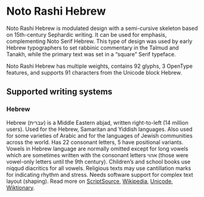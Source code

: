 
# Noto Rashi Hebrew

Noto Rashi Hebrew is modulated design with a semi-cursive skeleton based on 15th-century Sephardic writing. It can be used for emphasis, complementing Noto Serif Hebrew. This type of design was used by early Hebrew typographers to set rabbinic commentary in the Talmud and Tanakh, while the primary text was set in a “square” Serif typeface. 

Noto Rashi Hebrew has multiple weights, contains 92 glyphs, 3 OpenType features, and supports 91 characters from the Unicode block Hebrew.


## Supported writing systems


### Hebrew

Hebrew (עברית) is a Middle Eastern abjad, written right-to-left (14 million users). Used for the Hebrew, Samaritan and Yiddish languages. Also used for some varieties of Arabic and for the languages of Jewish communities across the world. Has 22 consonant letters, 5 have positional variants. Vowels in Hebrew language are normally omitted except for long vowels which are sometimes written with the consonant letters אהוי (those were vowel-only letters until the 9th century). Children’s and school books use niqqud diacritics for all vowels. Religious texts may use cantillation marks for indicating rhythm and stress. Needs software support for complex text layout (shaping). Read more on [ScriptSource](https://scriptsource.org/scr/Hebr), [Wikipedia](https://en.wikipedia.org/wiki/ISO_15924:Hebr), [Unicode](https://www.unicode.org/versions/Unicode13.0.0/ch09.pdf#G6528), [Wiktionary](https://en.wiktionary.org/wiki/Category:Hebrew_script).

